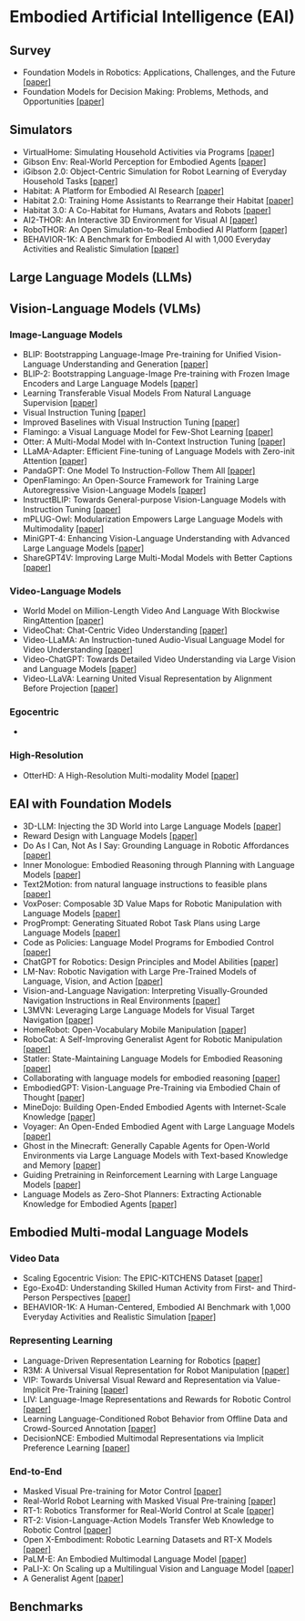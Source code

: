 # Embodied Artificial Intelligence (EAI)

## Survey
- Foundation Models in Robotics: Applications, Challenges, and the Future [[paper]](https://arxiv.org/pdf/2312.07843)
- Foundation Models for Decision Making: Problems, Methods, and Opportunities [[paper]](https://arxiv.org/pdf/2303.04129)

## Simulators
- VirtualHome: Simulating Household Activities via Programs [[paper]](https://openaccess.thecvf.com/content_cvpr_2018/html/Puig_VirtualHome_Simulating_Household_CVPR_2018_paper.html)
- Gibson Env: Real-World Perception for Embodied Agents [[paper]](https://openaccess.thecvf.com/content_cvpr_2018/html/Xia_Gibson_Env_Real-World_CVPR_2018_paper.html)
- iGibson 2.0: Object-Centric Simulation for Robot Learning of Everyday Household Tasks [[paper]](https://arxiv.org/abs/2108.03272)
- Habitat: A Platform for Embodied AI Research [[paper]](https://openaccess.thecvf.com/content_ICCV_2019/html/Savva_Habitat_A_Platform_for_Embodied_AI_Research_ICCV_2019_paper.html)
- Habitat 2.0: Training Home Assistants to Rearrange their Habitat [[paper]](https://proceedings.neurips.cc/paper/2021/hash/021bbc7ee20b71134d53e20206bd6feb-Abstract.html)
- Habitat 3.0: A Co-Habitat for Humans, Avatars and Robots [[paper]](https://arxiv.org/abs/2310.13724)
- AI2-THOR: An Interactive 3D Environment for Visual AI [[paper]](https://arxiv.org/abs/1712.05474)
- RoboTHOR: An Open Simulation-to-Real Embodied AI Platform [[paper]](https://openaccess.thecvf.com/content_CVPR_2020/html/Deitke_RoboTHOR_An_Open_Simulation-to-Real_Embodied_AI_Platform_CVPR_2020_paper.html)
- BEHAVIOR-1K: A Benchmark for Embodied AI with 1,000 Everyday Activities and Realistic Simulation [[paper]](https://proceedings.mlr.press/v205/li23a.html)


## Large Language Models (LLMs)

## Vision-Language Models (VLMs)

### Image-Language Models
- BLIP: Bootstrapping Language-Image Pre-training for Unified Vision-Language Understanding and Generation [[paper]](https://proceedings.mlr.press/v162/li22n.html)
- BLIP-2: Bootstrapping Language-Image Pre-training with Frozen Image Encoders and Large Language Models [[paper]](https://proceedings.mlr.press/v202/li23q.html)
- Learning Transferable Visual Models From Natural Language Supervision [[paper]](https://proceedings.mlr.press/v139/radford21a)
- Visual Instruction Tuning [[paper]](https://proceedings.neurips.cc/paper_files/paper/2023/hash/6dcf277ea32ce3288914faf369fe6de0-Abstract-Conference.html)
- Improved Baselines with Visual Instruction Tuning [[paper]](https://arxiv.org/abs/2310.03744)
- Flamingo: a Visual Language Model for Few-Shot Learning [[paper]](https://proceedings.neurips.cc/paper_files/paper/2022/hash/960a172bc7fbf0177ccccbb411a7d800-Abstract-Conference.html)
- Otter: A Multi-Modal Model with In-Context Instruction Tuning [[paper]](https://arxiv.org/abs/2306.05425)
- LLaMA-Adapter: Efficient Fine-tuning of Language Models with Zero-init Attention [[paper]](https://arxiv.org/abs/2303.16199)
- PandaGPT: One Model To Instruction-Follow Them All [[paper]](https://arxiv.org/abs/2305.16355)
- OpenFlamingo: An Open-Source Framework for Training Large Autoregressive Vision-Language Models [[paper]](https://arxiv.org/abs/2308.01390)
- InstructBLIP: Towards General-purpose Vision-Language Models with Instruction Tuning [[paper]](https://proceedings.neurips.cc/paper_files/paper/2023/hash/9a6a435e75419a836fe47ab6793623e6-Abstract-Conference.html)
- mPLUG-Owl: Modularization Empowers Large Language Models with Multimodality [[paper]](https://arxiv.org/abs/2304.14178)
- MiniGPT-4: Enhancing Vision-Language Understanding with Advanced Large Language Models [[paper]](https://arxiv.org/abs/2304.10592)
- ShareGPT4V: Improving Large Multi-Modal Models with Better Captions [[paper]](https://arxiv.org/abs/2311.12793)

### Video-Language Models
- World Model on Million-Length Video And Language With Blockwise RingAttention [[paper]](https://arxiv.org/abs/2402.08268)
- VideoChat: Chat-Centric Video Understanding [[paper]](https://arxiv.org/abs/2305.06355)
- Video-LLaMA: An Instruction-tuned Audio-Visual Language Model for Video Understanding [[paper]](https://arxiv.org/abs/2306.02858)
- Video-ChatGPT: Towards Detailed Video Understanding via Large Vision and Language Models [[paper]](https://arxiv.org/abs/2306.05424)
- Video-LLaVA: Learning United Visual Representation by Alignment Before Projection [[paper]](https://arxiv.org/abs/2311.10122)

### Egocentric
- 

### High-Resolution
- OtterHD: A High-Resolution Multi-modality Model [[paper]](https://arxiv.org/pdf/2311.04219)

## EAI with Foundation Models

- 3D-LLM: Injecting the 3D World into Large Language Models [[paper]](https://arxiv.org/abs/2307.12981)
- Reward Design with Language Models [[paper]](https://arxiv.org/abs/2303.00001)
- Do As I Can, Not As I Say: Grounding Language in Robotic Affordances [[paper]](https://proceedings.mlr.press/v205/ichter23a.html)
- Inner Monologue: Embodied Reasoning through Planning with Language Models [[paper]](https://arxiv.org/abs/2207.05608)
- Text2Motion: from natural language instructions to feasible plans [[paper]](https://link.springer.com/article/10.1007/s10514-023-10131-7)
- VoxPoser: Composable 3D Value Maps for Robotic Manipulation with Language Models [[paper]](https://arxiv.org/abs/2307.05973)
- ProgPrompt: Generating Situated Robot Task Plans using Large Language Models [[paper]](https://ieeexplore.ieee.org/abstract/document/10161317)
- Code as Policies: Language Model Programs for Embodied Control [[paper]](https://ieeexplore.ieee.org/abstract/document/10160591)
- ChatGPT for Robotics: Design Principles and Model Abilities [[paper]](https://arxiv.org/abs/2306.17582)
- LM-Nav: Robotic Navigation with Large Pre-Trained Models of Language, Vision, and Action [[paper]](https://proceedings.mlr.press/v205/shah23b.html)
- Vision-and-Language Navigation: Interpreting Visually-Grounded Navigation Instructions in Real Environments [[paper]](https://openaccess.thecvf.com/content_cvpr_2018/html/Anderson_Vision-and-Language_Navigation_Interpreting_CVPR_2018_paper.html)
- L3MVN: Leveraging Large Language Models for Visual Target Navigation [[paper]](https://ieeexplore.ieee.org/abstract/document/10342512)
- HomeRobot: Open-Vocabulary Mobile Manipulation [[paper]](https://arxiv.org/abs/2306.11565)
- RoboCat: A Self-Improving Generalist Agent for Robotic Manipulation [[paper]](https://arxiv.org/abs/2306.11706)
- Statler: State-Maintaining Language Models for Embodied Reasoning [[paper]](https://arxiv.org/abs/2306.17840)
- Collaborating with language models for embodied reasoning [[paper]](https://arxiv.org/abs/2302.00763)
- EmbodiedGPT: Vision-Language Pre-Training via Embodied Chain of Thought [[paper]](https://proceedings.neurips.cc/paper_files/paper/2023/hash/4ec43957eda1126ad4887995d05fae3b-Abstract-Conference.html)
- MineDojo: Building Open-Ended Embodied Agents with Internet-Scale Knowledge [[paper]](https://proceedings.neurips.cc/paper_files/paper/2022/hash/74a67268c5cc5910f64938cac4526a90-Abstract-Datasets_and_Benchmarks.html)
- Voyager: An Open-Ended Embodied Agent with Large Language Models [[paper]](https://arxiv.org/abs/2305.16291)
- Ghost in the Minecraft: Generally Capable Agents for Open-World Environments via Large Language Models with Text-based Knowledge and Memory [[paper]](https://arxiv.org/abs/2305.17144)
- Guiding Pretraining in Reinforcement Learning with Large Language Models [[paper]](https://proceedings.mlr.press/v202/du23f.html)
- Language Models as Zero-Shot Planners: Extracting Actionable Knowledge for Embodied Agents [[paper]](https://proceedings.mlr.press/v162/huang22a.html)


## Embodied Multi-modal Language Models

### Video Data
- Scaling Egocentric Vision: The EPIC-KITCHENS Dataset [[paper]](https://openaccess.thecvf.com/content_ECCV_2018/html/Dima_Damen_Scaling_Egocentric_Vision_ECCV_2018_paper.html)
- Ego-Exo4D: Understanding Skilled Human Activity from First- and Third-Person Perspectives [[paper]](https://arxiv.org/abs/2311.18259)
- BEHAVIOR-1K: A Human-Centered, Embodied AI Benchmark with 1,000 Everyday Activities and Realistic Simulation [[paper]](https://arxiv.org/abs/2403.09227)

### Representing Learning
- Language-Driven Representation Learning for Robotics [[paper]](https://arxiv.org/abs/2302.12766)
- R3M: A Universal Visual Representation for Robot Manipulation [[paper]](https://arxiv.org/abs/2203.12601)
- VIP: Towards Universal Visual Reward and Representation via Value-Implicit Pre-Training [[paper]](https://arxiv.org/abs/2210.00030)
- LIV: Language-Image Representations and Rewards for Robotic Control [[paper]](https://proceedings.mlr.press/v202/ma23b.html)
- Learning Language-Conditioned Robot Behavior from Offline Data and Crowd-Sourced Annotation [[paper]](https://proceedings.mlr.press/v164/nair22a.html)
- DecisionNCE: Embodied Multimodal Representations via Implicit Preference Learning [[paper]](https://arxiv.org/abs/2402.18137)

### End-to-End
- Masked Visual Pre-training for Motor Control [[paper]](https://arxiv.org/abs/2203.06173)
- Real-World Robot Learning with Masked Visual Pre-training [[paper]](https://proceedings.mlr.press/v205/radosavovic23a.html)
- RT-1: Robotics Transformer for Real-World Control at Scale [[paper]](https://arxiv.org/abs/2212.06817)
- RT-2: Vision-Language-Action Models Transfer Web Knowledge to Robotic Control [[paper]](https://proceedings.mlr.press/v229/zitkovich23a.html)
- Open X-Embodiment: Robotic Learning Datasets and RT-X Models [[paper]](https://arxiv.org/abs/2310.08864)
- PaLM-E: An Embodied Multimodal Language Model [[paper]](https://arxiv.org/abs/2303.03378)
- PaLI-X: On Scaling up a Multilingual Vision and Language Model [[paper]](https://arxiv.org/abs/2305.18565)
- A Generalist Agent [[paper]](https://arxiv.org/abs/2205.06175)


## Benchmarks


